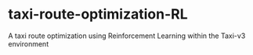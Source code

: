 # taxi-route-optimization-RL
A taxi route optimization using Reinforcement Learning within the Taxi-v3 environment
